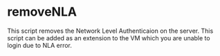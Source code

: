 # removeNLA
This script removes the Network Level Authenticaion on the server.
This script can be added as an extension to the VM which you are unable to login due to NLA error.

